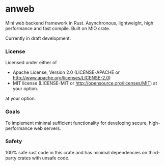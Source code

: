 # anweb
Mini web backend framework in Rust.
Asynchronous, lightweight, high performance and fast compile.
Built on MIO crate.

Currently in draft development.

### License

Licensed under either of
* Apache License, Version 2.0 (LICENSE-APACHE or http://www.apache.org/licenses/LICENSE-2.0)
* MIT license (LICENSE-MIT or http://opensource.org/licenses/MIT) at your option.

at your option.

### Goals
To implement minimal sufficient functionality for developing secure, high-performance web servers.
### Safety
100% safe rust code in this crate and has minimal dependencies on third-party crates with unsafe code.

